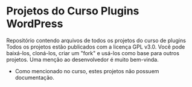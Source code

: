 # Projetos do Curso Plugins WordPress 
Repositório contendo arquivos de todos os projetos do curso de plugins
Todos os projetos estão publicados com a licença GPL v3.0. Você pode baixá-los, cloná-los, criar um "fork" e usá-los como base para outros projetos. 
Uma menção ao desenvolvedor é muito bem-vinda.
* Como mencionado no curso, estes projetos não possuem documentação.
